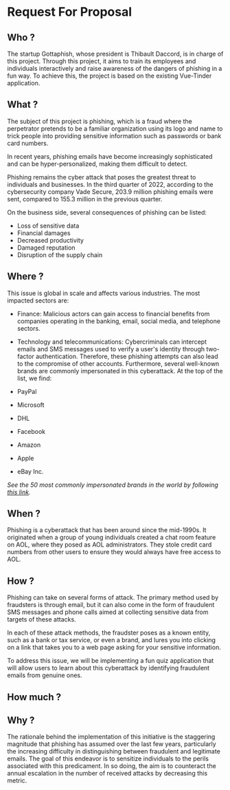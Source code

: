 # Request For Proposal

<!-- ## Introduction

## Portée des travaux du projet

## Date limites et dates de soumission importantes

## Calendrier de sélection des offres

## Critères de sélection

## Budget

## Préoccupations et obstacles possibles     -->

## Who ?

<!-- La startup Gottaphish, dont le président est Thibault Daccord, est chargé de ce projet.  
Elle recherche au travers de ce projet à formez ses collaborateurs ainsi que les particuliers de manière interactive et la les sensibilisé sur les dangers du phishing de manière ludique.  
Pour ce faire ce projet s'appuie sur l'application existante Vue-Tinder. -->

The startup Gottaphish, whose president is Thibault Daccord, is in charge of this project. Through this project, it aims to train its employees and individuals interactively and raise awareness of the dangers of phishing in a fun way. To achieve this, the project is based on the existing Vue-Tinder application.

## What ?

<!-- Le sujet de ce projet est donc le phishing qui est une fraude qui consiste pour le fraudeur à se faire passer pour un organisme qui vous est familier en utilisant son logo et son nom pour inciter les gens à fournir des informations sensible telles que des mots de passe ou des numéro de cartes bancaire.

Depuis ces dernières années, les emails de phishing sont de plus en plus sophistiqués et peuvent être hyper-personnalisés donc difficilement détecter.

Le phishing demeure la cyberattaques qui menace le plus les particuliers et les entreprises.  
Au cours du troisième semestre de 2022, selon l'entreprise de cybersécurité Vade Secure, 203,9 millions d'emails de phishing ont étés envoyés contre 155,3 millions au trimestre précédent.

Du côté des entreprises, plusieurs conséquences du phishing peuvent être listés :
- Pertes de données sensibles 
- Dommages financiers
- Diminution de productivité
- Réputation endommagée
- Perturbation de la chaîne d'approvisionnement -->

The subject of this project is phishing, which is a fraud where the perpetrator pretends to be a familiar organization using its logo and name to trick people into providing sensitive information such as passwords or bank card numbers.

In recent years, phishing emails have become increasingly sophisticated and can be hyper-personalized, making them difficult to detect.

Phishing remains the cyber attack that poses the greatest threat to individuals and businesses. In the third quarter of 2022, according to the cybersecurity company Vade Secure, 203.9 million phishing emails were sent, compared to 155.3 million in the previous quarter.

On the business side, several consequences of phishing can be listed:

- Loss of sensitive data
- Financial damages
- Decreased productivity
- Damaged reputation
- Disruption of the supply chain

## Where ?

<!-- Ce problèmes ce situe à l'échelle mondiale ainsi que dans plusieurs domaine d'activités.  
Les secteurs les plus impactés sont : 
- La finance :  
les acteurs malveillants peuvent accéder à des avantages financiers que les entreprises officiant dans le domaine des comptes bancaires, du courrier électronique, des réseaux sociaux et du téléphone peuvent donner.
- La technologie et les télécommunications :  
les cybercriminels via leurs attaques de phishing peuvent intercepter les e-mails et les SMS utilisés pour vérifier l’identité d’un utilisateur via l’authentification à deux facteurs. Par conséquent, ces tentatives de phishing peuvent également conduire à la compromission d’autres comptes.

Également plusieurs marque sont principalement usurpé par cette cyberattaque. En effet, en haut du classement nous retrouvons : 
- PayPal
- Microsoft
- DHL
- Facebook
- Amazon
- Apple
- eBay Inc. -->

This issue is global in scale and affects various industries. The most impacted sectors are:

- Finance:
Malicious actors can gain access to financial benefits from companies operating in the banking, email, social media, and telephone sectors.
- Technology and telecommunications:
Cybercriminals can intercept emails and SMS messages used to verify a user's identity through two-factor authentication. Therefore, these phishing attempts can also lead to the compromise of other accounts.
Furthermore, several well-known brands are commonly impersonated in this cyberattack. At the top of the list, we find:

- PayPal
- Microsoft
- DHL
- Facebook
- Amazon
- Apple
- eBay Inc.

*See the 50 most commonly impersonated brands in the world by following [this link](https://www.blogdumoderateur.com/phishing-50-marques-les-plus-usurpees-monde/ "https://www.blogdumoderateur.com/phishing-50-marques-les-plus-usurpees-monde/").*

## When ?

<!-- Le phishing est une cyberattaques qui est présente depuis le milieu des années 1990.  
Elle a vu le jours lorsqu'un groupe de jeunes a conçu une fonctionnalité de salle de chat sur AOL dans laquelle ils se faisaient passer pour des administrateurs d'AOL. Ils volaient des numéros de carte de crédit à d'autres utilisateurs pour s'assurer qu'ils bénéficieraient toujours d'un accès gratuit à AOL. -->

Phishing is a cyberattack that has been around since the mid-1990s. It originated when a group of young individuals created a chat room feature on AOL, where they posed as AOL administrators. They stole credit card numbers from other users to ensure they would always have free access to AOL.

## How ?

<!-- Le phishing peut se manifester de plusieurs manière possible.  
Le mode d'opération des fraudeurs est principalement l'usage de mails, mais peut également se manifester par l'utilisation de SMS et d'appels téléphoniques frauduleux dans le but de recueillir les données sensibles des cibles de ces attaques.  
Pour chacun de ces modes d'opération, le fraudeurs se fait passer pour un organisme connus qui peut être les banques, le services des impôts, mais également des marques, en vous incitant à cliquez sur un lien qui vous dire vers une page web vous demandant de saisir vos informations sensibles.

Pour répondre à ce problème, nous allons mettre en place une application sous la forme d'un quiz ludique permettant aux utilisateurs de ce former sur cette cyberattaque en identifiant les mails frauduleux des véritables mails.  -->

Phishing can take on several forms of attack. The primary method used by fraudsters is through email, but it can also come in the form of fraudulent SMS messages and phone calls aimed at collecting sensitive data from targets of these attacks.

In each of these attack methods, the fraudster poses as a known entity, such as a bank or tax service, or even a brand, and lures you into clicking on a link that takes you to a web page asking for your sensitive information.

To address this issue, we will be implementing a fun quiz application that will allow users to learn about this cyberattack by identifying fraudulent emails from genuine ones.

## How much ?



## Why ?

<!-- La raison de la mise en place de ce projet est l'ampleur considérable que prend le phishing c'est dernière année, notamment la manière dont les mails frauduleux sont de plus en plus difficile à différencier des légitimes.  
L'objectif de ce projet et de sensibilisé les personnes aux attaques liées à ce problème. De cette manière, au lieu de chaque année augmenter le nombres d'attaques reçu, dimuner ce chiffres. -->

The rationale behind the implementation of this initiative is the staggering magnitude that phishing has assumed over the last few years, particularly the increasing difficulty in distinguishing between fraudulent and legitimate emails. The goal of this endeavor is to sensitize individuals to the perils associated with this predicament. In so doing, the aim is to counteract the annual escalation in the number of received attacks by decreasing this metric.
